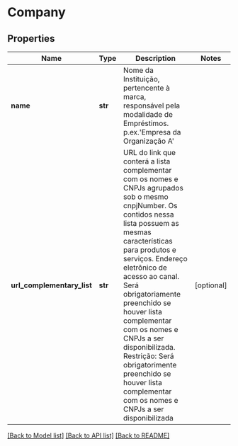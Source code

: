 # Company

## Properties
Name | Type | Description | Notes
------------ | ------------- | ------------- | -------------
**name** | **str** | Nome da Instituição, pertencente à marca, responsável pela modalidade de Empréstimos. p.ex.&#x27;Empresa da Organização A&#x27; | 
**url_complementary_list** | **str** | URL do link que conterá a lista complementar com os nomes e CNPJs agrupados sob o mesmo cnpjNumber. Os contidos nessa lista possuem as mesmas características para produtos e serviços. Endereço eletrônico de acesso ao canal. Será obrigatoriamente preenchido se houver lista complementar com os nomes e CNPJs a ser disponibilizada. Restrição: Será obrigatorimente preenchido se houver lista complementar com os nomes e CNPJs a ser disponibilizada  | [optional] 

[[Back to Model list]](../README.md#documentation-for-models) [[Back to API list]](../README.md#documentation-for-api-endpoints) [[Back to README]](../README.md)

